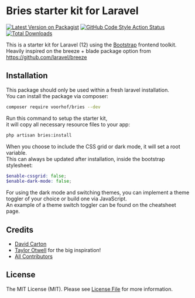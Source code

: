 # Bries starter kit for Laravel

[![Latest Version on Packagist](https://img.shields.io/packagist/v/voorhof/bries.svg?style=flat-square)](https://packagist.org/packages/voorhof/bries)
[![GitHub Code Style Action Status](https://img.shields.io/github/actions/workflow/status/voorhof/bries/fix-php-code-style-issues.yml?branch=master&label=code%20style&style=flat-square)](https://github.com/voorhof/bries/actions?query=workflow%3A"Fix+PHP+code+style+issues"+branch%3Amaster)
[![Total Downloads](https://img.shields.io/packagist/dt/voorhof/bries.svg?style=flat-square)](https://packagist.org/packages/voorhof/bries)

This is a starter kit for Laravel (12) using the [Bootstrap](https://getbootstrap.com/) frontend toolkit.  
Heavily inspired on the breeze + blade package option from https://github.com/laravel/breeze

## Installation

This package should only be used within a fresh laravel installation.  
You can install the package via composer:

```bash
composer require voorhof/bries --dev
```

Run this command to setup the starter kit,  
it will copy all necessary resource files to your app:

```bash
php artisan bries:install
```

When you choose to include the CSS grid or dark mode, it will set a root variable.   
This can always be updated after installation, inside the bootstrap stylesheet:

```scss
$enable-cssgrid: false;
$enable-dark-mode: false;
```

For using the dark mode and switching themes, you can implement a theme toggler of your choice or build one via JavaScript.  
An example of a theme switch toggler can be found on the cheatsheet page.

## Credits

- [David Carton](https://github.com/voorhof)
- [Taylor Otwell](https://github.com/taylorotwell) for the big inspiration!
- [All Contributors](https://github.com/voorhof/bries/contributors)

## License

The MIT License (MIT). Please see [License File](LICENSE.md) for more information.
